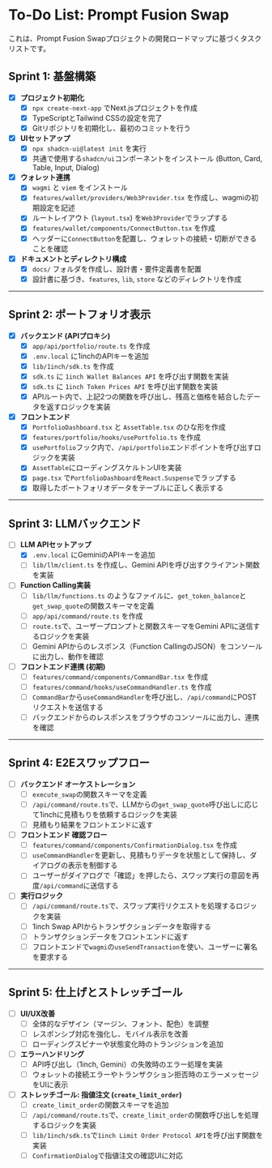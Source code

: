 # To-Do List: Prompt Fusion Swap

これは、Prompt Fusion Swapプロジェクトの開発ロードマップに基づくタスクリストです。

## Sprint 1: 基盤構築

- [x] **プロジェクト初期化**
    - [x] `npx create-next-app` でNext.jsプロジェクトを作成
    - [x] TypeScriptとTailwind CSSの設定を完了
    - [x] Gitリポジトリを初期化し、最初のコミットを行う
- [x] **UIセットアップ**
    - [x] `npx shadcn-ui@latest init` を実行
    - [x] 共通で使用する`shadcn/ui`コンポーネントをインストール (Button, Card, Table, Input, Dialog)
- [x] **ウォレット連携**
    - [x] `wagmi` と `viem` をインストール
    - [x] `features/wallet/providers/Web3Provider.tsx` を作成し、wagmiの初期設定を記述
    - [x] ルートレイアウト (`layout.tsx`) を`Web3Provider`でラップする
    - [x] `features/wallet/components/ConnectButton.tsx` を作成
    - [x] ヘッダーに`ConnectButton`を配置し、ウォレットの接続・切断ができることを確認
- [x] **ドキュメントとディレクトリ構成**
    - [x] `docs/` フォルダを作成し、設計書・要件定義書を配置
    - [x] 設計書に基づき、`features`, `lib`, `store` などのディレクトリを作成

---

## Sprint 2: ポートフォリオ表示

- [x] **バックエンド (APIプロキシ)**
    - [x] `app/api/portfolio/route.ts` を作成
    - [x] `.env.local` に1inchのAPIキーを追加
    - [x] `lib/1inch/sdk.ts` を作成
    - [x] `sdk.ts` に `1inch Wallet Balances API` を呼び出す関数を実装
    - [x] `sdk.ts` に `1inch Token Prices API` を呼び出す関数を実装
    - [x] APIルート内で、上記2つの関数を呼び出し、残高と価格を結合したデータを返すロジックを実装
- [x] **フロントエンド**
    - [x] `PortfolioDashboard.tsx` と `AssetTable.tsx` のひな形を作成
    - [x] `features/portfolio/hooks/usePortfolio.ts` を作成
    - [x] `usePortfolio`フック内で、`/api/portfolio`エンドポイントを呼び出すロジックを実装
    - [x] `AssetTable`にローディングスケルトンUIを実装
    * [x] `page.tsx` で`PortfolioDashboard`を`React.Suspense`でラップする
    - [x] 取得したポートフォリオデータをテーブルに正しく表示する

---

## Sprint 3: LLMバックエンド

- [ ] **LLM APIセットアップ**
    - [x] `.env.local` にGeminiのAPIキーを追加
    - [ ] `lib/llm/client.ts` を作成し、Gemini APIを呼び出すクライアント関数を実装
- [ ] **Function Calling実装**
    - [ ] `lib/llm/functions.ts` のようなファイルに、`get_token_balance`と`get_swap_quote`の関数スキーマを定義
    * [ ] `app/api/command/route.ts` を作成
    - [ ] `route.ts`で、ユーザープロンプトと関数スキーマをGemini APIに送信するロジックを実装
    - [ ] Gemini APIからのレスポンス（Function CallingのJSON）をコンソールに出力し、動作を確認
- [ ] **フロントエンド連携 (初期)**
    - [ ] `features/command/components/CommandBar.tsx` を作成
    - [ ] `features/command/hooks/useCommandHandler.ts` を作成
    - [ ] `CommandBar`から`useCommandHandler`を呼び出し、`/api/command`にPOSTリクエストを送信する
    - [ ] バックエンドからのレスポンスをブラウザのコンソールに出力し、連携を確認

---

## Sprint 4: E2Eスワップフロー

- [ ] **バックエンド オーケストレーション**
    - [ ] `execute_swap`の関数スキーマを定義
    - [ ] `/api/command/route.ts`で、LLMからの`get_swap_quote`呼び出しに応じて1inchに見積もりを依頼するロジックを実装
    - [ ] 見積もり結果をフロントエンドに返す
- [ ] **フロントエンド 確認フロー**
    - [ ] `features/command/components/ConfirmationDialog.tsx` を作成
    - [ ] `useCommandHandler`を更新し、見積もりデータを状態として保持し、ダイアログの表示を制御する
    - [ ] ユーザーがダイアログで「確認」を押したら、スワップ実行の意図を再度`/api/command`に送信する
- [ ] **実行ロジック**
    - [ ] `/api/command/route.ts`で、スワップ実行リクエストを処理するロジックを実装
    - [ ] 1inch Swap APIからトランザクションデータを取得する
    - [ ] トランザクションデータをフロントエンドに返す
    - [ ] フロントエンドで`wagmi`の`useSendTransaction`を使い、ユーザーに署名を要求する

---

## Sprint 5: 仕上げとストレッチゴール

- [ ] **UI/UX改善**
    - [ ] 全体的なデザイン（マージン、フォント、配色）を調整
    - [ ] レスポンシブ対応を強化し、モバイル表示を改善
    - [ ] ローディングスピナーや状態変化時のトランジションを追加
- [ ] **エラーハンドリング**
    - [ ] API呼び出し（1inch, Gemini）の失敗時のエラー処理を実装
    - [ ] ウォレットの接続エラーやトランザクション拒否時のエラーメッセージをUIに表示
- [ ] **ストレッチゴール: 指値注文 (`create_limit_order`)**
    - [ ] `create_limit_order`の関数スキーマを追加
    - [ ] `/api/command/route.ts`で、`create_limit_order`の関数呼び出しを処理するロジックを実装
    - [ ] `lib/1inch/sdk.ts`で`1inch Limit Order Protocol API`を呼び出す関数を実装
    - [ ] `ConfirmationDialog`で指値注文の確認UIに対応
